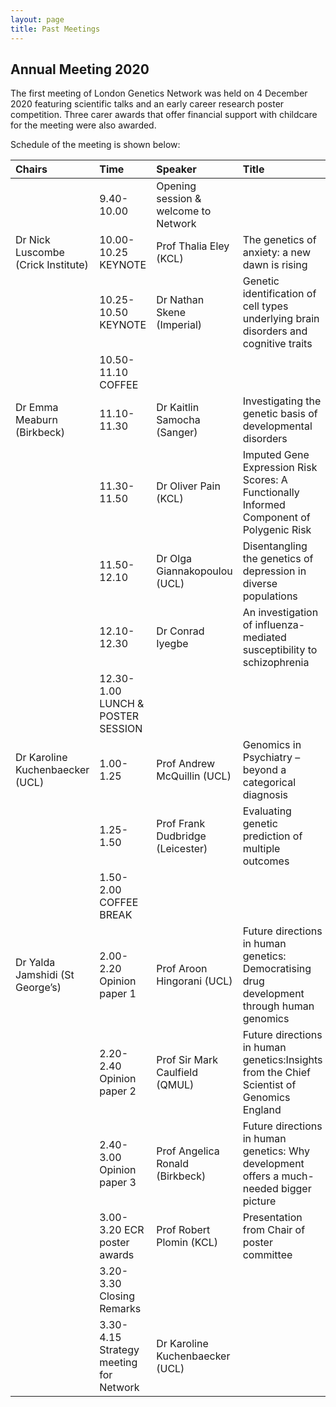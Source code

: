 ```yaml
---
layout: page
title: Past Meetings
---
```


## Annual Meeting 2020

The first meeting of London Genetics Network was held on 4 December 2020 featuring scientific talks and an early career research poster competition. Three carer awards that offer financial support with childcare for the meeting were also awarded.  

Schedule of the meeting is shown below:


| Chairs | Time | Speaker | Title |
| :--- | :--- | :--- | :--- |
|  | 9.40-10.00 | Opening session & welcome to Network |  |
| Dr Nick Luscombe (Crick Institute) | 10.00-10.25 KEYNOTE | Prof Thalia Eley (KCL) | The genetics of anxiety: a new dawn is rising |
|  | 10.25-10.50 KEYNOTE | Dr Nathan Skene (Imperial) | Genetic identification of cell types underlying brain disorders and cognitive traits |
|  | 10.50-11.10 COFFEE |  |  |
| Dr Emma Meaburn (Birkbeck) | 11.10-11.30 | Dr Kaitlin Samocha (Sanger) | Investigating the genetic basis of developmental disorders |
|  | 11.30-11.50 | Dr Oliver Pain (KCL) | Imputed Gene Expression Risk Scores: A Functionally Informed Component of Polygenic Risk |
|  | 11.50-12.10 | Dr Olga Giannakopoulou (UCL) | Disentangling the genetics of depression in diverse populations |
|  | 12.10-12.30 | Dr Conrad Iyegbe | An investigation of influenza-mediated susceptibility to schizophrenia |
|  | 12.30-1.00 LUNCH & POSTER SESSION |  |  |
| Dr Karoline Kuchenbaecker (UCL) | 1.00-1.25 | Prof Andrew McQuillin (UCL) | Genomics in Psychiatry – beyond a categorical diagnosis |
|  | 1.25-1.50 | Prof Frank Dudbridge (Leicester) | Evaluating genetic prediction of multiple outcomes |
|  | 1.50-2.00 COFFEE BREAK |  |  |
| Dr Yalda Jamshidi (St George’s) | 2.00-2.20 Opinion paper 1 | Prof Aroon Hingorani (UCL) | Future directions in human genetics: Democratising drug development through human genomics |
|  | 2.20-2.40 Opinion paper 2 | Prof Sir Mark Caulfield (QMUL) | Future directions in human genetics:Insights from the Chief Scientist of Genomics England |
|  | 2.40-3.00 Opinion paper 3 | Prof Angelica Ronald (Birkbeck) | Future directions in human genetics: Why development offers a much-needed bigger picture |
|  | 3.00-3.20 ECR poster awards | Prof Robert Plomin (KCL) | Presentation from Chair of poster committee |
|  | 3.20-3.30 Closing Remarks |  |  |
|  | 3.30-4.15 Strategy meeting for Network | Dr Karoline Kuchenbaecker (UCL) |  |

